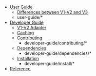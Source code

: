 - [User Guide](user-guide/index.md)
    - [Differences between V1-V2 and V3](user-guide/migration.md)
    - user-guide/*
- [Developer Guide](developer-guide/index.md)
    - [V1-V2 Adapter](developer-guide/adapter.md)
    - [Caching](developer-guide/caching.md)
    - [Contributing](developer-guide/contributing/index.md)
        - developer-guide/contributing/*
    - [Dependencies](developer-guide/dependencies/index.md)
        - developer-guide/dependencies/*
    - [Installation](developer-guide/install/index.md)
        - developer-guide/install/*
- [Reference](reference/)
